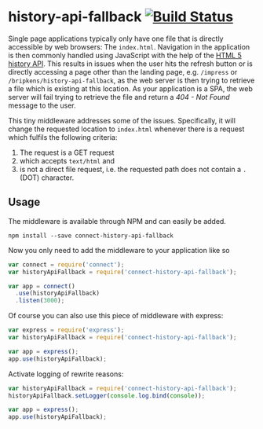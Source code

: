 # history-api-fallback [![Build Status](https://secure.travis-ci.org/bripkens/connect-history-api-fallback.png?branch=master)](http://travis-ci.org/bripkens/connect-history-api-fallback)

Single page applications typically only have one file that is directly
accessible by web browsers: The `index.html`. Navigation in the application
is then commonly handled using JavaScript with the help of the
[HTML 5 history API](http://www.w3.org/html/wg/drafts/html/master/single-page.html#the-history-interface).
This results in issues when the user hits the refresh button or is directly
accessing a page other than the landing page, e.g. `/impress` or
`/bripkens/history-api-fallback`, as the web server is then trying to retrieve
a file which is existing at this location. As your application is a SPA, the
web server will fail trying to retrieve the file and return a *404 - Not Found*
message to the user.

This tiny middleware addresses some of the issues. Specifically, it will change
the requested location to `index.html` whenever there is a request which
fulfils the following criteria:

 1. The request is a GET request
 2. which accepts `text/html` and
 3. is not a direct file request, i.e. the requested path does not contain a
    `.` (DOT) character.

## Usage

The middleware is available through NPM and can easily be added.

```
npm install --save connect-history-api-fallback
```

Now you only need to add the middleware to your application like so

```javascript
var connect = require('connect');
var historyApiFallback = require('connect-history-api-fallback');

var app = connect()
  .use(historyApiFallback)
  .listen(3000);
```

Of course you can also use this piece of middleware with express:

```javascript
var express = require('express');
var historyApiFallback = require('connect-history-api-fallback');

var app = express();
app.use(historyApiFallback);
```

Activate logging of rewrite reasons:

```javascript
var historyApiFallback = require('connect-history-api-fallback');
historyApiFallback.setLogger(console.log.bind(console));

var app = express();
app.use(historyApiFallback);
```
